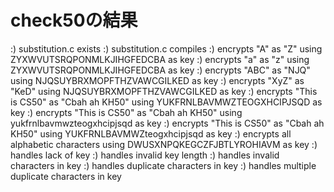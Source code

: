 # check50の結果

:) substitution.c exists
:) substitution.c compiles
:) encrypts "A" as "Z" using ZYXWVUTSRQPONMLKJIHGFEDCBA as key
:) encrypts "a" as "z" using ZYXWVUTSRQPONMLKJIHGFEDCBA as key
:) encrypts "ABC" as "NJQ" using NJQSUYBRXMOPFTHZVAWCGILKED as key
:) encrypts "XyZ" as "KeD" using NJQSUYBRXMOPFTHZVAWCGILKED as key
:) encrypts "This is CS50" as "Cbah ah KH50" using YUKFRNLBAVMWZTEOGXHCIPJSQD as key
:) encrypts "This is CS50" as "Cbah ah KH50" using yukfrnlbavmwzteogxhcipjsqd as key
:) encrypts "This is CS50" as "Cbah ah KH50" using YUKFRNLBAVMWZteogxhcipjsqd as key
:) encrypts all alphabetic characters using DWUSXNPQKEGCZFJBTLYROHIAVM as key
:) handles lack of key
:) handles invalid key length
:) handles invalid characters in key
:) handles duplicate characters in key
:) handles multiple duplicate characters in key